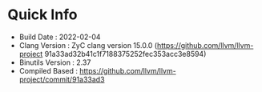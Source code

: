 # Quick Info
* Build Date : 2022-02-04
* Clang Version : ZyC clang version 15.0.0 (https://github.com/llvm/llvm-project 91a33ad32b41c1f7188375252fec353acc3e8594)
* Binutils Version : 2.37
* Compiled Based : https://github.com/llvm/llvm-project/commit/91a33ad3

